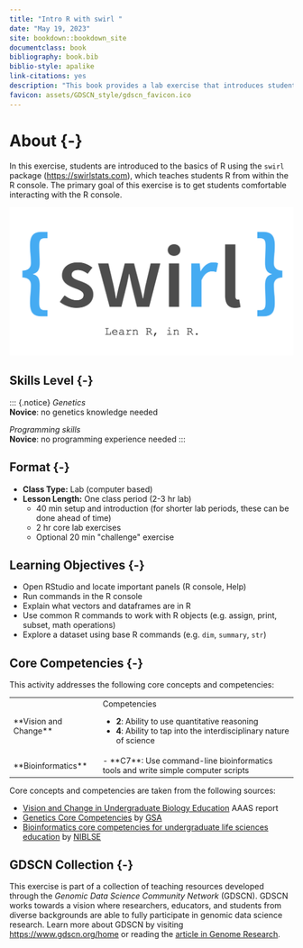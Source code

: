 ```yaml
---
title: "Intro R with swirl "
date: "May 19, 2023"
site: bookdown::bookdown_site
documentclass: book
bibliography: book.bib
biblio-style: apalike
link-citations: yes
description: "This book provides a lab exercise that introduces students to the basics of R programming."
favicon: assets/GDSCN_style/gdscn_favicon.ico
---
```


# About {-}

In this exercise, students are introduced to the basics of R using the `swirl` package (https://swirlstats.com), which teaches students R from within the R console.  The primary goal of this exercise is to get students comfortable interacting with the R console.

<img src="assets/swirl_logo.png" title="swirl logo" alt="swirl logo" width="650" />

## Skills Level {-} 

::: {.notice}
_Genetics_  
**Novice**: no genetics knowledge needed

_Programming skills_  
**Novice**: no programming experience needed
:::

## Format {-}

<!--
Class Type should be one of the following (from CourseSource):
- Lecture
- Lab
- Seminar
- Discussion Section
- On-line
- Other
-->

<!--
Lesson Length should be one of the following (from CourseSource):
- Portion of one class period
- One class period
- Multiple class periods
- One term (semester or quarter)
- One year
- Other

You can then provide addtional details; e.g.

- **Lesson Length:** One class period (2-3 hr lab)
    - 40 min setup and introduction (for shorter lab periods, these can be done ahead of time)
    - 2 hr core lab exercises
    - Optional 20 min "challenge" exercise

-->

- **Class Type:** Lab (computer based)
- **Lesson Length:** One class period (2-3 hr lab)
    - 40 min setup and introduction (for shorter lab periods, these can be done ahead of time)
    - 2 hr core lab exercises
    - Optional 20 min "challenge" exercise

## Learning Objectives {-}

- Open RStudio and locate important panels (R console, Help)
- Run commands in the R console
- Explain what vectors and dataframes are in R
- Use common R commands to work with R objects (e.g. assign, print, subset, math operations)
- Explore a dataset using base R commands (e.g. `dim`, `summary`, `str`)

## Core Competencies {-}

This activity addresses the following core concepts and competencies:

<table>
<tbody>
  <tr>
   <td style="text-align:left;"> **Vision and Change** </td>
   <td style="text-align:left;"> Competencies

- **2**: Ability to use quantitative reasoning
- **4**: Ability to tap into the interdisciplinary nature of science </td>
  </tr>
  <tr>
   <td style="text-align:left;"> **Bioinformatics** </td>
   <td style="text-align:left;"> - **C7**: Use command-line bioinformatics tools and write simple computer scripts </td>
  </tr>
</tbody>
</table>

Core concepts and competencies are taken from the following sources:

  - [Vision and Change in Undergraduate Biology Education](https://visionandchange.org/) AAAS report
  - [Genetics Core Competencies](https://genetics-gsa.org/education/genetics-learning-framework/) by [GSA](https://genetics-gsa.org/)
  - [Bioinformatics core competencies for undergraduate life sciences education](https://doi.org/10.1371/journal.pone.0196878) by [NIBLSE](https://qubeshub.org/community/groups/niblse)

## GDSCN Collection {-}

This exercise is part of a collection of teaching resources developed through the *Genomic Data Science Community Network* (GDSCN). GDSCN works towards a vision where researchers, educators, and students from diverse backgrounds are able to fully participate in genomic data science research.  Learn more about GDSCN by visiting https://www.gdscn.org/home or reading the [article in Genome Research](https://doi.org/10.1101/gr.276496.121).
